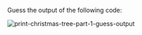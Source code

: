 Guess the output of the following code:

![print-christmas-tree-part-1-guess-output](https://user-images.githubusercontent.com/55441302/229113542-b116b090-d25f-4b86-9948-216daa223cc8.png)
